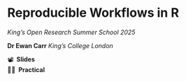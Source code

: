 # Reproducible Workflows in R
*King’s Open Research Summer School 2025*

**Dr Ewan Carr**
*King’s College London*

<ul style="list-style: none; margin: 0; padding: 0;">
  <li style="display: flex; align-items: start; gap: 0.5em;">
    <span>📽️</span>
    <span><a href="https://ewancarr.github.io/reproducible-r/" style="text-decoration: none;"><strong>Slides</strong></a></span>
  </li>
  <li style="display: flex; align-items: start; gap: 0.5em;">
    <span>👩‍💻</span>
    <span><a href="https://ewancarr.github.io/reproducible-r/practical/" style="text-decoration: none;"><strong>Practical</strong></a></span>
  </li>
</ul>
